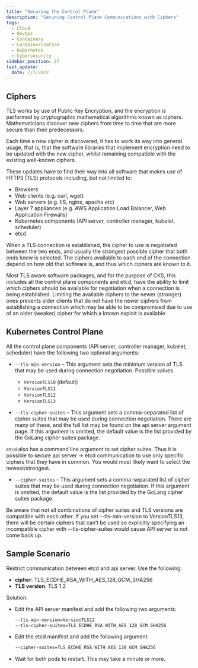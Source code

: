 ```yaml
---
title: "Securing the Control Plane"
description: "Securing Control Plane Communications with Ciphers"
tags: 
  - Cloud
  - DevOps
  - Containers
  - Containerization
  - Kubernetes
  - Cybersecurity
sidebar_position: 27
last_update:
  date: 7/7/2022
---
```



## Ciphers 

TLS works by use of Public Key Encryption, and the encryption is performed by cryptographic mathematical algorithms known as ciphers. Mathematicians discover new ciphers from time to time that are more secure than their predecessors.

Each time a new cipher is discovered, it has to work its way into general usage, that is, that the software libraries that implement encryption need to be updated with the new cipher, whilst remaining compatible with the existing well-known ciphers.

These updates have to find their way into all software that makes use of HTTPS (TLS) protocols including, but not limited to:

- Browsers
- Web clients (e.g. curl, wget)
- Web servers (e.g. IIS, nginx, apache etc)
- Layer 7 appliances (e.g. AWS Application Load Balancer, Web Application Firewalls)
- Kubernetes components (API server, controller manager, kubelet, scheduler)
- etcd

When a TLS connection is established, the cipher to use is negotiated between the two ends, and usually the strongest possible cipher that both ends know is selected. The ciphers available to each end of the connection depend on how old that software is, and thus which ciphers are known to it.

Most TLS aware software packages, and for the purpose of CKS, this includes all the control plane components and etcd, have the ability to limit which ciphers should be available for negotiation when a connection is being established. Limiting the available ciphers to the newer (stronger) ones prevents older clients that do not have the newer ciphers from establishing a connection which may be able to be compromised due to use of an older (weaker) cipher for which a known exploit is available.


## Kubernetes Control Plane

All the control plane components (API server, controller manager, kubelet, scheduler) have the following two optional arguments:

- `--tls-min-version` – This argument sets the minimum version of TLS that may be used during connection negotiation. Possible values      
    
    - `VersionTLS10` (default)
    - `VersionTLS11`
    - `VersionTLS12`
    - `VersionTLS13`

- `--tls-cipher-suites` – This argument sets a comma-separated list of cipher suites that may be used during connection negotiation. There are many of these, and the full list may be found on the api server argument page. If this argument is omitted, the default value is the list provided by the GoLang cipher suites package.


`etcd` also has a command line argument to set cipher suites. Thus it is possible to secure api server → etcd communication to use only specific ciphers that they have in common. You would most likely want to select the newest/strongest.

- `--cipher-suites` – This argument sets a comma-separated list of cipher suites that may be used during connection negotiation. If this argument is omitted, the default value is the list provided by the GoLang cipher suites package.

Be aware that not all combinations of cipher suites and TLS versions are compatible with each other. If you set --tls-min-version to VersionTLS13, there will be certain ciphers that can’t be used so explicitly specifying an incompatible cipher with --tls-cipher-suites would cause API server to not come back up.

## Sample Scenario 

Restrict communication between etcd and api server. Use the following:

- **cipher**: TLS_ECDHE_RSA_WITH_AES_128_GCM_SHA256
- **TLS version**: TLS 1.2

Solution:

- Edit the API server manifest and add the following two arguments:

    ```bash
    --tls-min-version=VersionTLS12
    --tls-cipher-suites=TLS_ECDHE_RSA_WITH_AES_128_GCM_SHA256
    ```

- Edit the etcd manifest and add the following argument.

    ```bash
    --cipher-suites=TLS_ECDHE_RSA_WITH_AES_128_GCM_SHA256  
    ```

- Wait for both pods to restart. This may take a minute or more.




 

 
